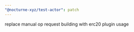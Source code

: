 ```yaml
---
"@nocturne-xyz/test-actor": patch
---
```


replace manual op request building with erc20 plugin usage
